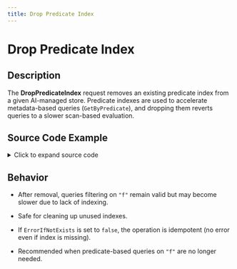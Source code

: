 ```yaml
---
title: Drop Predicate Index
---
```


# Drop Predicate Index

## Description

The **DropPredicateIndex** request removes an existing predicate index from a given AI-managed store. Predicate indexes are used to accelerate metadata-based queries (`GetByPredicate`), and dropping them reverts queries to a slower scan-based evaluation.

## Source Code Example

<details>
  <summary>Click to expand source code</summary>

```go
package main

import (
  "context"
  "fmt"
  "log"
  "time"


  "google.golang.org/grpc"
  "google.golang.org/grpc/credentials/insecure"


  aiquery "github.com/deven96/ahnlich/sdk/ahnlich-client-go/grpc/ai/query"
  aisvc "github.com/deven96/ahnlich/sdk/ahnlich-client-go/grpc/services/ai_service"
)


const AIAddr = "127.0.0.1:1370"


// ExampleAIClient wraps the connection + AIService client
type ExampleAIClient struct {
  conn   *grpc.ClientConn
  client aisvc.AIServiceClient
  ctx    context.Context
}


// NewAIClient creates and connects the AI client
func NewAIClient(ctx context.Context) (*ExampleAIClient, error) {
  conn, err := grpc.DialContext(ctx, AIAddr,
      grpc.WithTransportCredentials(insecure.NewCredentials()),
      grpc.WithBlock(),
  )
  if err != nil {
      return nil, fmt.Errorf("failed to dial AI server %q: %w", AIAddr, err)
  }
  client := aisvc.NewAIServiceClient(conn)
  return &ExampleAIClient{conn: conn, client: client, ctx: ctx}, nil
}


func (c *ExampleAIClient) Close() error {
  return c.conn.Close()
}


// ---- DropPredIndex standalone ----
func (c *ExampleAIClient) exampleDropPredicateIndexAI() error {
  _, err := c.client.DropPredIndex(c.ctx, &aiquery.DropPredIndex{
      Store:            "ai_store",
      Predicates:       []string{"f"},
      ErrorIfNotExists: true,
  })
  if err != nil {
      return err
  }
  fmt.Println(" Successfully dropped predicate index for Predicates: [\"f\"] in store ai_store")
  return nil
}


func main() {
  ctx, cancel := context.WithTimeout(context.Background(), 15*time.Second)
  defer cancel()


  client, err := NewAIClient(ctx)
  if err != nil {
      log.Fatalf(" Failed to create AI client: %v", err)
  }
  defer client.Close()


  if err := client.exampleDropPredicateIndexAI(); err != nil {
      log.Fatalf(" DropPredIndex failed: %v", err)
  }
}
```

</details>

## Behavior

- After removal, queries filtering on `"f"` remain valid but may become slower due to lack of indexing.

- Safe for cleaning up unused indexes.

- If `ErrorIfNotExists` is set to `false`, the operation is idempotent (no error even if index is missing).

- Recommended when predicate-based queries on `"f"` are no longer needed.

